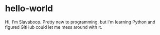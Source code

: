 # hello-world
Hi, I'm Slavaboop. Pretty new to programming, but I'm learning Python and figured GitHub could let me mess around with it.
